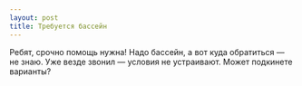```yaml
---
layout: post 
title: Требуется бассейн 
--- 
```

Ребят, срочно помощь нужна! Надо бассейн, а вот куда обратиться — не знаю. Уже везде звонил — условия не устраивают. Может подкинете варианты?
